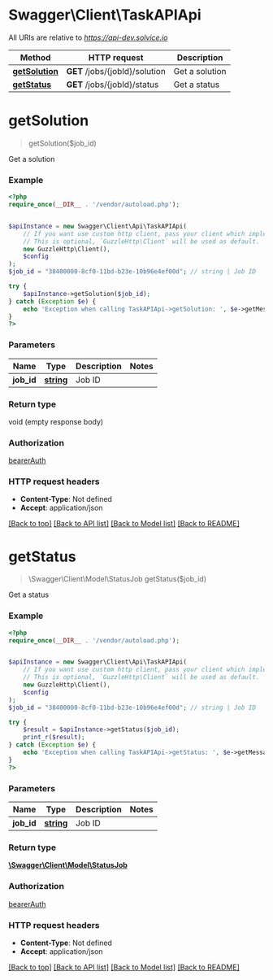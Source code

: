 # Swagger\Client\TaskAPIApi

All URIs are relative to *https://api-dev.solvice.io*

Method | HTTP request | Description
------------- | ------------- | -------------
[**getSolution**](TaskAPIApi.md#getSolution) | **GET** /jobs/{jobId}/solution | Get a solution
[**getStatus**](TaskAPIApi.md#getStatus) | **GET** /jobs/{jobId}/status | Get a status

# **getSolution**
> getSolution($job_id)

Get a solution

### Example
```php
<?php
require_once(__DIR__ . '/vendor/autoload.php');


$apiInstance = new Swagger\Client\Api\TaskAPIApi(
    // If you want use custom http client, pass your client which implements `GuzzleHttp\ClientInterface`.
    // This is optional, `GuzzleHttp\Client` will be used as default.
    new GuzzleHttp\Client(),
    $config
);
$job_id = "38400000-8cf0-11bd-b23e-10b96e4ef00d"; // string | Job ID

try {
    $apiInstance->getSolution($job_id);
} catch (Exception $e) {
    echo 'Exception when calling TaskAPIApi->getSolution: ', $e->getMessage(), PHP_EOL;
}
?>
```

### Parameters

Name | Type | Description  | Notes
------------- | ------------- | ------------- | -------------
 **job_id** | [**string**](../Model/.md)| Job ID |

### Return type

void (empty response body)

### Authorization

[bearerAuth](../../README.md#bearerAuth)

### HTTP request headers

 - **Content-Type**: Not defined
 - **Accept**: application/json

[[Back to top]](#) [[Back to API list]](../../README.md#documentation-for-api-endpoints) [[Back to Model list]](../../README.md#documentation-for-models) [[Back to README]](../../README.md)

# **getStatus**
> \Swagger\Client\Model\StatusJob getStatus($job_id)

Get a status

### Example
```php
<?php
require_once(__DIR__ . '/vendor/autoload.php');


$apiInstance = new Swagger\Client\Api\TaskAPIApi(
    // If you want use custom http client, pass your client which implements `GuzzleHttp\ClientInterface`.
    // This is optional, `GuzzleHttp\Client` will be used as default.
    new GuzzleHttp\Client(),
    $config
);
$job_id = "38400000-8cf0-11bd-b23e-10b96e4ef00d"; // string | Job ID

try {
    $result = $apiInstance->getStatus($job_id);
    print_r($result);
} catch (Exception $e) {
    echo 'Exception when calling TaskAPIApi->getStatus: ', $e->getMessage(), PHP_EOL;
}
?>
```

### Parameters

Name | Type | Description  | Notes
------------- | ------------- | ------------- | -------------
 **job_id** | [**string**](../Model/.md)| Job ID |

### Return type

[**\Swagger\Client\Model\StatusJob**](../Model/StatusJob.md)

### Authorization

[bearerAuth](../../README.md#bearerAuth)

### HTTP request headers

 - **Content-Type**: Not defined
 - **Accept**: application/json

[[Back to top]](#) [[Back to API list]](../../README.md#documentation-for-api-endpoints) [[Back to Model list]](../../README.md#documentation-for-models) [[Back to README]](../../README.md)

